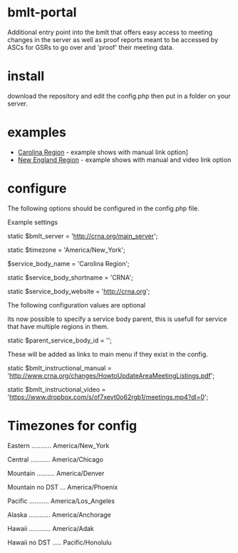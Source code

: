 # bmlt-portal
Additional entry point into the bmlt that offers easy access to meeting changes in the server as well as proof reports meant to be accessed by ASCs for GSRs to go over and 'proof' their meeting data.

# install
download the repository and edit the config.php then put in a folder on your server.

# examples
 * [Carolina Region](http://crna.org/changes) - example shows with manual link option]
 * [New England Region](https://nerna.org/changes) - example shows with manual and video link option

# configure
The following options should be configured in the config.php file.

Example settings

static $bmlt_server = 'http://crna.org/main_server';

static $timezone = 'America/New_York';

$service_body_name = 'Carolina Region';

static $service_body_shortname = 'CRNA';

static $service_body_website = 'http://crna.org';




The following configuration values are optional

its now possible to specify a service body parent, this is usefull for service that have multiple regions in them.

static $parent_service_body_id = '';



These will be added as links to main menu if they exist in the config.

static $bmlt_instructional_manual = 'http://www.crna.org/changes/HowtoUpdateAreaMeetingListings.pdf';

static $bmlt_instructional_video = 'https://www.dropbox.com/s/of7xevt0o62rgb1/meetings.mp4?dl=0';


# Timezones for config
Eastern ........... America/New_York

Central ........... America/Chicago

Mountain .......... America/Denver

Mountain no DST ... America/Phoenix

Pacific ........... America/Los_Angeles

Alaska ............ America/Anchorage

Hawaii ............ America/Adak

Hawaii no DST ..... Pacific/Honolulu